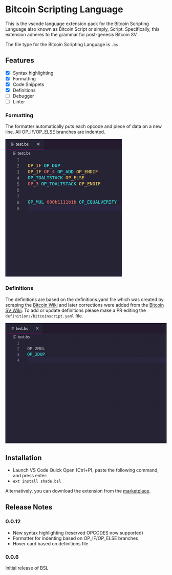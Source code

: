 # Bitcoin Scripting Language

This is the vscode language extension pack for the Bitcoin Scripting Language also known as Bitcoin Script or simply, Script. Specifically, this extension adheres to the grammar for post-genesis Bitcoin SV.

The file type for the Bitcoin Scripting Language is `.bs`

## Features
- [x] Syntax highlighting
- [x] Formatting
- [x] Code Snippets
- [x] Definitions
- [ ] Debugger
- [ ] Linter

### Formatting
The formatter automatically puts each opcode and piece of data on a new line. All OP_IF/OP_ELSE branches are indented.

![Formatting Image](images/formatter.gif)

### Definitions
The definitions are based on the definitions.yaml file which was created by scraping the [Bitcoin Wiki](https://en.bitcoin.it/wiki/Script) and later corrections were added from the [Bitcoin SV Wiki](https://wiki.bitcoinsv.io/index.php/Opcodes_used_in_Bitcoin_Script). To add or update definitions please make a PR editing the `definitions/bitcoinscript.yaml` file.

![Definitions](images/definitions.gif)

## Installation
* Launch VS Code Quick Open (Ctrl+P), paste the following command, and press enter:
* `ext install shade.bsl`

Alternatively, you can download the extension from the [marketplace](https://marketplace.visualstudio.com/items?itemName=shade.bsl).

## Release Notes
### 0.0.12
- New syntax highlighting (reserved OPCODES now supported)
- Formatter for indenting based on OP_IF/OP_ELSE branches
- Hover card based on definitions file.

### 0.0.6
Initial release of BSL

